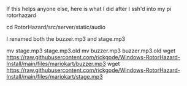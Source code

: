 If this helps anyone else, here is what I did after I ssh'd into my pi rotorhazard

cd RotorHazard/src/server/static/audio

I renamed both the buzzer.mp3 and stage.mp3

mv stage.mp3 stage.mp3.old
mv buzzer.mp3 buzzer.mp3.old
wget  https://raw.githubusercontent.com/rickgode/Windows-RotorHazard-Install/main/files/mariokart/buzzer.mp3
wget  https://raw.githubusercontent.com/rickgode/Windows-RotorHazard-Install/main/files/mariokart/stage.mp3
